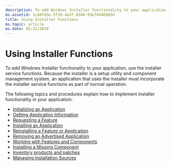 ```yaml
---
description: To add Windows Installer functionality to your application, use the installer service functions.
ms.assetid: 1cb0fd3e-5f39-4a3f-8348-93e74496903d
title: Using Installer Functions
ms.topic: article
ms.date: 05/31/2018
---
```


# Using Installer Functions

To add Windows Installer functionality to your application, use the installer service functions. Because the installer is a setup utility and component management system, an application that uses the installer must incorporate the installer service functions as part of normal operation.

The following topics and procedures explain how to implement installer functionality in your application:

-   [Initializing an Application](initializing-an-application.md)
-   [Getting Application Information](getting-application-information.md)
-   [Requesting a Feature](requesting-a-feature.md)
-   [Installing an Application](installing-an-application.md)
-   [Reinstalling a Feature or Application](reinstalling-a-feature-or-application.md)
-   [Removing an Advertised Application](removing-an-advertised-application.md)
-   [Working with Features and Components](working-with-features-and-components.md)
-   [Installing a Missing Component](installing-a-missing-component.md)
-   [Inventory products and patches](inventory-products-and-patches-.md)
-   [Managing Installation Sources](managing-installation-sources.md)

 

 



